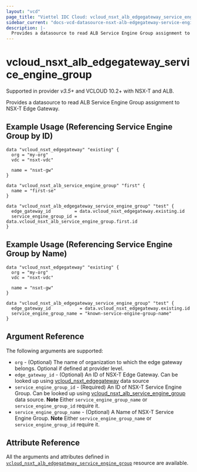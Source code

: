 ```yaml
---
layout: "vcd"
page_title: "Viettel IDC Cloud: vcloud_nsxt_alb_edgegateway_service_engine_group"
sidebar_current: "docs-vcd-datasource-nsxt-alb-edgegateway-service-engine-group"
description: |-
  Provides a datasource to read ALB Service Engine Group assignment to NSX-T Edge Gateway.
---
```


# vcloud\_nsxt\_alb\_edgegateway\_service\_engine\_group

Supported in provider *v3.5+* and VCLOUD 10.2+ with NSX-T and ALB.

Provides a datasource to read ALB Service Engine Group assignment to NSX-T Edge Gateway.

## Example Usage (Referencing Service Engine Group by ID)

```hcl
data "vcloud_nsxt_edgegateway" "existing" {
  org = "my-org"
  vdc = "nsxt-vdc"

  name = "nsxt-gw"
}

data "vcloud_nsxt_alb_service_engine_group" "first" {
  name = "first-se"
}

data "vcloud_nsxt_alb_edgegateway_service_engine_group" "test" {
  edge_gateway_id         = data.vcloud_nsxt_edgegateway.existing.id
  service_engine_group_id = data.vcloud_nsxt_alb_service_engine_group.first.id
}
```

## Example Usage (Referencing Service Engine Group by Name)

```hcl
data "vcloud_nsxt_edgegateway" "existing" {
  org = "my-org"
  vdc = "nsxt-vdc"

  name = "nsxt-gw"
}

data "vcloud_nsxt_alb_edgegateway_service_engine_group" "test" {
  edge_gateway_id           = data.vcloud_nsxt_edgegateway.existing.id
  service_engine_group_name = "known-service-engine-group-name"
}
```

## Argument Reference

The following arguments are supported:

* `org` - (Optional) The name of organization to which the edge gateway belongs. Optional if defined at provider level.
* `edge_gateway_id` - (Optional) An ID of NSX-T Edge Gateway. Can be looked up using
  [vcloud_nsxt_edgegateway](/providers/terraform-viettelidc/vcloud/latest/docs/data-sources/nsxt_edgegateway) data source
* `service_engine_group_id` - (Required) An ID of NSX-T Service Engine Group. Can be looked up using
  [vcloud_nsxt_alb_service_engine_group](/providers/terraform-viettelidc/vcloud/latest/docs/data-sources/nsxt_alb_service_engine_group) data
  source. **Note** Either `service_engine_group_name` or `service_engine_group_id` require it.
* `service_engine_group_name` - (Optional) A Name of NSX-T Service Engine Group. **Note** Either
  `service_engine_group_name` or `service_engine_group_id` require it.

## Attribute Reference

All the arguments and attributes defined in
[`vcloud_nsxt_alb_edgegateway_service_engine_group`](/providers/terraform-viettelidc/vcloud/latest/docs/resources/nsxt_alb_edgegateway_service_engine_group)
resource are available.
